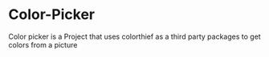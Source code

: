 # Color-Picker
Color picker is a Project that uses colorthief as a third party packages to get colors from a picture 
